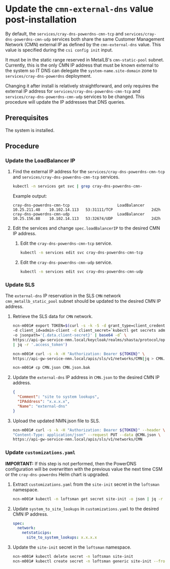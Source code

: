 # Update the `cmn-external-dns` value post-installation

By default, the `services/cray-dns-powerdns-cmn-tcp` and `services/cray-dns-powerdns-cmn-udp` services both share the same Customer Management Network \(CMN\) external IP as defined by the `cmn-external-dns` value.
This value is specified during the `csi config init` input.

It must be in the static range reserved in MetalLB's `cmn-static-pool` subnet. Currently, this is the only CMN IP address that must be known external to the system so IT DNS can delegate the `system-name.site-domain` zone to `services/cray-dns-powerdns` deployment.

Changing it after install is relatively straightforward, and only requires the external IP address for `services/cray-dns-powerdns-cmn-tcp` and `services/cray-dns-powerdns-cmn-udp` services to be changed. This
procedure will update the IP addresses that DNS queries.

## Prerequisites

The system is installed.

## Procedure

### Update the LoadBalancer IP

1. Find the external IP address for the `services/cray-dns-powerdns-cmn-tcp` and `services/cray-dns-powerdns-cmn-tcp` services.

    ```bash
    kubectl -n services get svc | grep cray-dns-powerdns-cmn-
    ```

    Example output:

    ```console
    cray-dns-powerdns-cmn-tcp                     LoadBalancer   10.25.211.48    10.102.14.113   53:31111/TCP                 2d2h
    cray-dns-powerdns-cmn-udp                     LoadBalancer   10.25.156.88    10.102.14.113   53:32674/UDP                 2d2h
    ```

1. Edit the services and change `spec.loadBalancerIP` to the desired CMN IP address.

    1. Edit the `cray-dns-powerdns-cmn-tcp` service.

        ```bash
        kubectl -n services edit svc cray-dns-powerdns-cmn-tcp
        ```

    1. Edit the `cray-dns-powerdns-cmn-udp` service.

        ```bash
        kubectl -n services edit svc cray-dns-powerdns-cmn-udp
        ```

### Update SLS

The `external-dns` IP reservation in the SLS `CMN` network `cmn_metallb_static_pool` subnet should be updated to the desired CMN IP address.

1.  Retrieve the SLS data for `CMN` network.

    ```bash
    ncn-m001# export TOKEN=$(curl -s -k -S -d grant_type=client_credentials \
    -d client_id=admin-client -d client_secret=`kubectl get secrets admin-client-auth \
    -o jsonpath='{.data.client-secret}' | base64 -d` \
    https://api-gw-service-nmn.local/keycloak/realms/shasta/protocol/openid-connect/token \
    | jq -r '.access_token')

    ncn-m001# curl -s -k -H "Authorization: Bearer ${TOKEN}" \
    https://api-gw-service-nmn.local/apis/sls/v1/networks/CMN|jq > CMN.json

    ncn-m001# cp CMN.json CMN.json.bak
    ```

1. Update the `external-dns` IP address in `CMN.json` to the desired CMN IP address.

   ```json
   {
     "Comment": "site to system lookups",
     "IPAddress": "x.x.x.x",
     "Name": "external-dns"
   }
   ```

3.  Upload the updated NMN.json file to SLS.

    ```bash
    ncn-m001# curl -s -k -H "Authorization: Bearer ${TOKEN}" --header \
    "Content-Type: application/json" --request PUT --data @CMN.json \
    https://api-gw-service-nmn.local/apis/sls/v1/networks/CMN
    ```

### Update `customizations.yaml`

**IMPORTANT:** If this step is not performed, then the PowerDNS configuration will be overwritten with the previous value the next time CSM or the `cray-dns-powerdns` Helm chart is upgraded.

1. Extract `customizations.yaml` from the `site-init` secret in the `loftsman` namespace.

   ```bash
   ncn-m001# kubectl -n loftsman get secret site-init -o json | jq -r '.data."customizations.yaml"' | base64 -d > customizations.yaml
   ```

1. Update `system_to_site_lookups` in `customizations.yaml` to the desired CMN IP address.

   ```yaml
   spec:
     network:
       netstaticips:
         site_to_system_lookups: x.x.x.x
   ```

 1. Update the `site-init` secret in the `loftsman` namespace.

    ```bash
    ncn-m001# kubectl delete secret -n loftsman site-init
    ncn-m001# kubectl create secret -n loftsman generic site-init --from-file=customizations.yaml
    ```